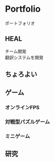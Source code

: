 # Portfolio
ポートフォリオ
## HEAL
チーム開発<br>
翻訳システムを開発
## ちょろよい
## ゲーム
### オンラインFPS
### 対戦型パズルゲーム
### ミニゲーム
## 研究
